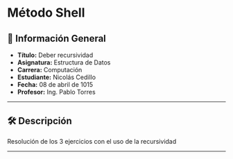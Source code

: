 # Método Shell

## 📌 Información General

- **Título:** Deber recursividad
- **Asignatura:** Estructura de Datos
- **Carrera:** Computación
- **Estudiante:** Nicolás Cedillo
- **Fecha:** 08 de abril de 1015
- **Profesor:** Ing. Pablo Torres

---

## 🛠️ Descripción

Resolución de los 3 ejercicios con el uso de la recursividad

---
